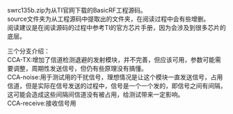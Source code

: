 swrc135b.zip为从TI官网下载的BasicRF工程源码。<br>
source文件夹为从工程源码中提取出的文件夹，在阅读过程中会有些增删。<br>
阅读建议是在阅读源码的过程中参考TI的官方芯片手册，因为会涉及到很多芯片的底层。<br>

三个分支介绍：<br>
CCA-TX:增加了信道检测退避的发射模块，并不完善，但应该可用，参数可能需要调整，周期性发送信号，但仍有些原理没有搞懂。<br>
CCA-noise:用于测试用的干扰信号，理想情况是让这个模块一直发送信号，占用信道，但是实际在信号发送的过程中，信号是一个一个发的，即信号之间有间隔，这可能会造成这些间隔间信道没有被占用，给测试带来一定影响。<br>
CCA-receive:接收信号用